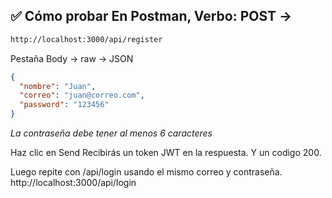## ✅ Cómo probar En Postman, Verbo: POST →
```bash
http://localhost:3000/api/register
```
Pestaña Body → raw → JSON
```json
{
  "nombre": "Juan",
  "correo": "juan@correo.com",
  "password": "123456"
}
```
*La contraseña debe tener al menos 6 caracteres*  

Haz clic en Send
Recibirás un token JWT en la respuesta. Y un codigo 200.

Luego repite con /api/login usando el mismo correo y contraseña.
http://localhost:3000/api/login


